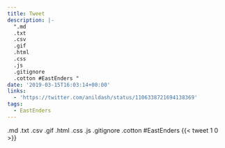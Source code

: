 ```yaml
---
title: Tweet
description: |-
  ".md
  .txt
  .csv
  .gif
  .html
  .css
  .js
  .gitignore
  .cotton #EastEnders "
date: '2019-03-15T16:03:14+00:00'
links:
  - 'https://twitter.com/anildash/status/1106338721694138369'
tags:
  - EastEnders
---
```

.md
.txt
.csv
.gif
.html
.css
.js
.gitignore
.cotton #EastEnders 
      {{< tweet 1 0 >}}
    
